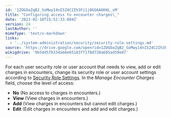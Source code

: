 ```yaml
---
id: '1ZOGOaZqB2_SoMwy14nI5Z4C2Ih3Fi1j0GG6A6KHL_vM'
title: "Configuring access to encounter charges\_"
date: '2021-02-18T15:52:33.084Z'
version: 24
lastAuthor: ''
mimeType: 'text/x-markdown'
links:
  - '../system-administration/security/security-role-settings.md'
source: 'https://drive.google.com/open?id=1ZOGOaZqB2_SoMwy14nI5Z4C2Ih3Fi1j0GG6A6KHL_vM'
wikigdrive: '9b54d57b334ab6e65183ff1f8d720a685ad59e87'
---
```

For each user security role or user account that needs to view, add or edit charges in encounters, change its security role or user account settings according to [Security Role Settings](../system-administration/security/security-role-settings.md). In the *Manage Encounter Charges* field, choose the level of access:

* <strong>No</strong> (No access to charges in encounters.)
* <strong>View</strong> (View charges in encounters.)
* <strong>Add</strong> (View charges in encounters but cannot edit charges.)
* <strong>Edit</strong> (Edit charges in encounters and add and edit charges.)
